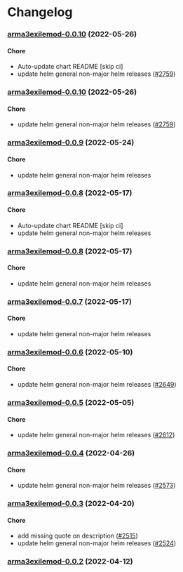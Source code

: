 # Changelog<br>


<a name="arma3exilemod-0.0.10"></a>
### [arma3exilemod-0.0.10](https://github.com/truecharts/apps/compare/arma3exilemod-0.0.9...arma3exilemod-0.0.10) (2022-05-26)

#### Chore

* Auto-update chart README [skip ci]
* update helm general non-major helm releases ([#2759](https://github.com/truecharts/apps/issues/2759))



<a name="arma3exilemod-0.0.10"></a>
### [arma3exilemod-0.0.10](https://github.com/truecharts/apps/compare/arma3exilemod-0.0.9...arma3exilemod-0.0.10) (2022-05-26)

#### Chore

* update helm general non-major helm releases ([#2759](https://github.com/truecharts/apps/issues/2759))



<a name="arma3exilemod-0.0.9"></a>
### [arma3exilemod-0.0.9](https://github.com/truecharts/apps/compare/arma3exilemod-0.0.8...arma3exilemod-0.0.9) (2022-05-24)

#### Chore

* update helm general non-major helm releases



<a name="arma3exilemod-0.0.8"></a>
### [arma3exilemod-0.0.8](https://github.com/truecharts/apps/compare/arma3exilemod-0.0.7...arma3exilemod-0.0.8) (2022-05-17)

#### Chore

* Auto-update chart README [skip ci]
* update helm general non-major helm releases



<a name="arma3exilemod-0.0.8"></a>
### [arma3exilemod-0.0.8](https://github.com/truecharts/apps/compare/arma3exilemod-0.0.7...arma3exilemod-0.0.8) (2022-05-17)

#### Chore

* update helm general non-major helm releases



<a name="arma3exilemod-0.0.7"></a>
### [arma3exilemod-0.0.7](https://github.com/truecharts/apps/compare/arma3exilemod-0.0.6...arma3exilemod-0.0.7) (2022-05-17)

#### Chore

* update helm general non-major helm releases



<a name="arma3exilemod-0.0.6"></a>
### [arma3exilemod-0.0.6](https://github.com/truecharts/apps/compare/arma3exilemod-0.0.5...arma3exilemod-0.0.6) (2022-05-10)

#### Chore

* update helm general non-major helm releases ([#2649](https://github.com/truecharts/apps/issues/2649))



<a name="arma3exilemod-0.0.5"></a>
### [arma3exilemod-0.0.5](https://github.com/truecharts/apps/compare/arma3exilemod-0.0.4...arma3exilemod-0.0.5) (2022-05-05)

#### Chore

* update helm general non-major helm releases ([#2612](https://github.com/truecharts/apps/issues/2612))



<a name="arma3exilemod-0.0.4"></a>
### [arma3exilemod-0.0.4](https://github.com/truecharts/apps/compare/arma3exilemod-0.0.3...arma3exilemod-0.0.4) (2022-04-26)

#### Chore

* update helm general non-major helm releases ([#2573](https://github.com/truecharts/apps/issues/2573))



<a name="arma3exilemod-0.0.3"></a>
### [arma3exilemod-0.0.3](https://github.com/truecharts/apps/compare/arma3exilemod-0.0.2...arma3exilemod-0.0.3) (2022-04-20)

#### Chore

* add missing quote on description ([#2515](https://github.com/truecharts/apps/issues/2515))
* update helm general non-major helm releases ([#2524](https://github.com/truecharts/apps/issues/2524))



<a name="arma3exilemod-0.0.2"></a>
### [arma3exilemod-0.0.2](https://github.com/truecharts/apps/compare/arma3exilemod-0.0.1...arma3exilemod-0.0.2) (2022-04-12)

